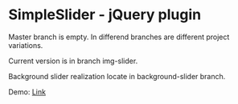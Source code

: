 # SimpleSlider - jQuery plugin

Master branch is empty. In differend branches are different project variations.

Current version is in branch img-slider.

Background slider realization locate in background-slider branch.

Demo: [Link](https://yuriiholiuk.github.io/ITRex_test/)
